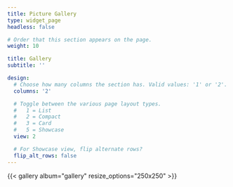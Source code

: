 ```yaml
---
title: Picture Gallery
type: widget_page
headless: false

# Order that this section appears on the page.
weight: 10

title: Gallery
subtitle: ''

design:
  # Choose how many columns the section has. Valid values: '1' or '2'.
  columns: '2'

  # Toggle between the various page layout types.
  #   1 = List
  #   2 = Compact
  #   3 = Card
  #   5 = Showcase
  view: 2

  # For Showcase view, flip alternate rows?
  flip_alt_rows: false
---
```

{{< gallery album="gallery" resize_options="250x250" >}}
